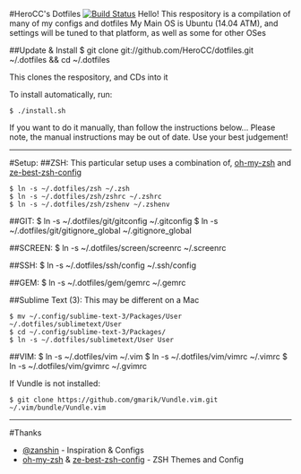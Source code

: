 #HeroCC's Dotfiles [![Build Status](https://travis-ci.org/HeroCC/dotfiles.svg?branch=master)](https://travis-ci.org/HeroCC/dotfiles)
Hello! This respository is a compilation of many of my configs and dotfiles
My Main OS is Ubuntu (14.04 ATM), and settings will be tuned to that platform, as well as some for other OSes

##Update & Install
	$ git clone git://github.com/HeroCC/dotfiles.git ~/.dotfiles && cd ~/.dotfiles

This clones the respository, and CDs into it

To install automatically, run:

	$ ./install.sh

If you want to do it manually, than follow the instructions below...
Please note, the manual instructions may be out of date. Use your best judgement!

---

#Setup:
##ZSH:
This particular setup uses a combination of, [oh-my-zsh](https://github.com/robbyrussell/oh-my-zsh/) and [ze-best-zsh-config](https://github.com/spicycode/ze-best-zsh-config)

	$ ln -s ~/.dotfiles/zsh ~/.zsh
	$ ln -s ~/.dotfiles/zsh/zshrc ~/.zshrc
	$ ln -s ~/.dotfiles/zsh/zshenv ~/.zshenv

##GIT:
	$ ln -s ~/.dotfiles/git/gitconfig ~/.gitconfig
	$ ln -s ~/.dotfiles/git/gitignore_global ~/.gitignore_global

##SCREEN:
	$ ln -s ~/.dotfiles/screen/screenrc ~/.screenrc

##SSH:
	$ ln -s ~/.dotfiles/ssh/config ~/.ssh/config

##GEM:
	$ ln -s ~/.dotfiles/gem/gemrc ~/.gemrc

##Sublime Text (3):
This may be different on a Mac

	$ mv ~/.config/sublime-text-3/Packages/User ~/.dotfiles/sublimetext/User
	$ cd ~/.config/sublime-text-3/Packages/
	$ ln -s ~/.dotfiles/sublimetext/User User

##VIM:
	$ ln -s ~/.dotfiles/vim ~/.vim
	$ ln -s ~/.dotfiles/vim/vimrc ~/.vimrc
	$ ln -s ~/.dotfiles/vim/gvimrc ~/.gvimrc

If Vundle is not installed:

	$ git clone https://github.com/gmarik/Vundle.vim.git ~/.vim/bundle/Vundle.vim

---

#Thanks
- [@zanshin](https://github.com/zanshin/dotfiles) - Inspiration & Configs
- [oh-my-zsh](https://github.com/robbyrussell/oh-my-zsh/) & [ze-best-zsh-config](https://github.com/spicycode/ze-best-zsh-config) - ZSH Themes and Config
